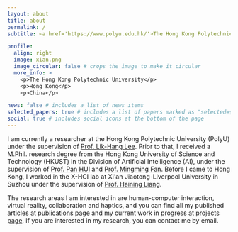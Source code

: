 ```yaml
---
layout: about
title: about
permalink: /
subtitle: <a href='https://www.polyu.edu.hk/'>The Hong Kong Polytechnic University</a>. Hung Hom, Kowloon, Hong Kong.

profile:
  align: right
  image: xian.png
  image_circular: false # crops the image to make it circular
  more_info: >
    <p>The Hong Kong Polytechnic University</p>
    <p>Hong Kong</p>
    <p>China</p>

news: false # includes a list of news items
selected_papers: true # includes a list of papers marked as "selected={true}"
social: true # includes social icons at the bottom of the page
---
```


I am currently a researcher at the Hong Kong Polytechnic University (PolyU) under the supervision of [Prof. Lik-Hang Lee](https://www.lhlee.com/). Prior to that, I received a M.Phil. research degree from the Hong Kong University of Science and Technology (HKUST) in the Division of Artificial Intelligence (AI), under the supervision of [Prof. Pan HUI](https://panhui.people.ust.hk/) and [Prof. Mingming Fan](https://www.mingmingfan.com/). Before I came to Hong Kong, I worked in the X-HCI lab at Xi'an Jiaotong-Liverpool University in Suzhou under the supervision of [Prof. Haining Liang](https://cma.hkust-gz.edu.cn/faculty-regular/hai-ning-liang/).

The research areas I am interested in are human-computer interaction, virtual reality, collaboration and haptics, and you can find all my published articles at [publications page]() and my current work in progress at [projects page](). If you are interested in my research, you can contact me by email.
